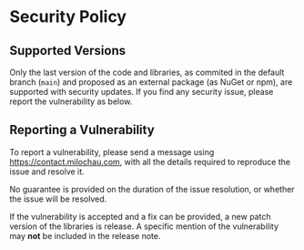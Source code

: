 # Security Policy

## Supported Versions

Only the last version of the code and libraries, as commited in the default branch (`main`) and proposed as an external package (as NuGet or npm), are supported with security updates. If you find any security issue, please report the vulnerability as below.

## Reporting a Vulnerability

To report a vulnerability, please send a message using https://contact.milochau.com, with all the details required to reproduce the issue and resolve it.

No guarantee is provided on the duration of the issue resolution, or whether the issue will be resolved.

If the vulnerability is accepted and a fix can be provided, a new patch version of the libraries is release. A specific mention of the vulnerability may **not** be included in the release note.
